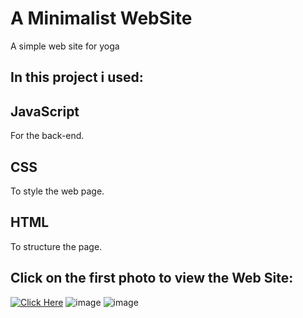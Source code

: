 # A Minimalist WebSite
A simple web site for yoga
 
## In this project i used:
## JavaScript
For the back-end.
## CSS
To style the web page.
## HTML
To structure the page.

## Click on the first photo to view the Web Site:

[<img alt="Click Here" src ="https://user-images.githubusercontent.com/109627707/202869098-e7fe5743-bc7d-49d2-af30-46c8ebc3322d.png" />](https://replit.com/@Stan15321/Minimalist-web-page#index.html)
![image](https://user-images.githubusercontent.com/109627707/193918301-871c0c45-c2a2-4f78-bf0f-cc21f946418a.png)
![image](https://user-images.githubusercontent.com/109627707/193918619-c9cb02ea-5ec6-4e2b-b008-53f7f4da5ad8.png)


